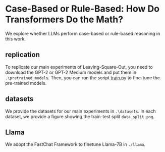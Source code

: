 # Case-Based or Rule-Based: How Do Transformers Do the Math?

We explore whether LLMs perform case-based or rule-based reasoning in this work.

## replication

To replicate our main experiments of Leaving-Square-Out, you need to download the GPT-2 or GPT-2 Medium models and put them in `.\pretrained_models`. Then, you can run the script [train.py](/train.py) to fine-tune the pre-trained models.

## datasets

We provide the datasets for our main experiments in `.\datasets`. In each dataset, we provide a figure showing the train-test split `data_split.png`.

## Llama
We adopt the FastChat Framework to finetune Llama-7B in `./llama`.
